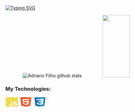 [![Typing SVG](https://readme-typing-svg.herokuapp.com/?color=672fa8&size=35&center=true&vCenter=true&width=1000&lines=HELLO,+My+name+is+Adriano+Filho;I'm+from+Brazil;Be+Welcome!+:%29)](https://git.io/typing-svg)

<div align="center">  
  <img width="49%" height="195px" src="https://github-readme-stats.vercel.app/api?username=Adriano-Filh0&show_icons=true&count_private=true&hide_border=true&title_color=672fa8&icon_color=672fa8&text_color=c9d1d9&bg_color=0d1117" alt="Adriano Filho github stats" /> 
  <img width="41%" height="195px" src="https://github-readme-stats.vercel.app/api/top-langs/?username=Adriano-Filh0&layout=compact&hide_border=true&title_color=672fa8&text_color=c9d1d9&bg_color=0d1117" />
</div>

<h3>My Technologies:</h3>
<div style="display: inline_block">
  <img align="center" alt="Adriano-Js" height="30" width="40" src="https://raw.githubusercontent.com/devicons/devicon/master/icons/javascript/javascript-plain.svg">
  <img align="center" alt="Adriano-HTML" height="30" width="40" src="https://raw.githubusercontent.com/devicons/devicon/master/icons/html5/html5-original.svg">
  <img align="center" alt="Adriano-CSS" height="30" width="40" src="https://raw.githubusercontent.com/devicons/devicon/master/icons/css3/css3-original.svg">
  <!--<img align="center" alt="Adriano-Python" height="30" width="40" src="https://cdn.jsdelivr.net/gh/devicons/devicon/icons/python/python-original.svg">-->
</div>
